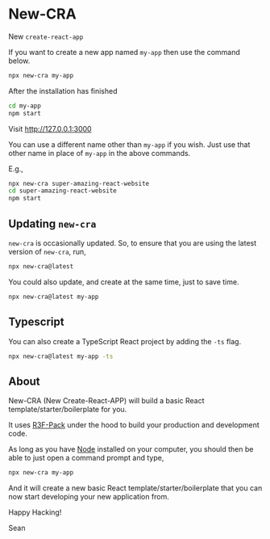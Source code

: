 # New-CRA

New `create-react-app`

If you want to create a new app named `my-app` then use the command below.

```bash
npx new-cra my-app
```

After the installation has finished

```bash
cd my-app
npm start
```

Visit http://127.0.0.1:3000

You can use a different name other than `my-app` if you wish. Just use that other name in place of `my-app` in the above commands.

E.g.,

```bash
npx new-cra super-amazing-react-website
cd super-amazing-react-website
npm start
```

## Updating `new-cra`

`new-cra` is occasionally updated. So, to ensure that you are using the latest version of `new-cra`, run,

```bash
npx new-cra@latest
```

You could also update, and create at the same time, just to save time.

```bash
npx new-cra@latest my-app
```

## Typescript

You can also create a TypeScript React project by adding the `-ts` flag.

```bash
npx new-cra@latest my-app -ts
```

## About

New-CRA (New Create-React-APP) will build a basic React template/starter/boilerplate for you.

It uses [R3F-Pack](https://github.com/Sean-Bradley/R3F-Pack) under the hood to build your production and development code.

As long as you have [Node](https://nodejs.org/en/download) installed on your computer, you should then be able to just open a command prompt and type,

```bash
npx new-cra my-app
```

And it will create a new basic React template/starter/boilerplate that you can now start developing your new application from.

Happy Hacking!

Sean
